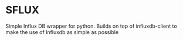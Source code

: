 # SFLUX

Simple Influx DB wrapper for python.
Builds on top of influxdb-client to make the use of Influxdb as simple as possible